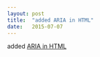 ```yaml
---
layout: post
title:  "added ARIA in HTML"
date:   2015-07-07
---
```


added [ARIA in HTML](http://www.w3.org/TR/html-aria)

